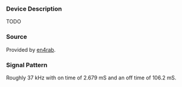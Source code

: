 ### Device Description

TODO

### Source

Provided by [en4rab](https://twitter.com/en4rab).

### Signal Pattern

Roughly 37 kHz with on time of 2.679 mS and an off time of 106.2 mS.
